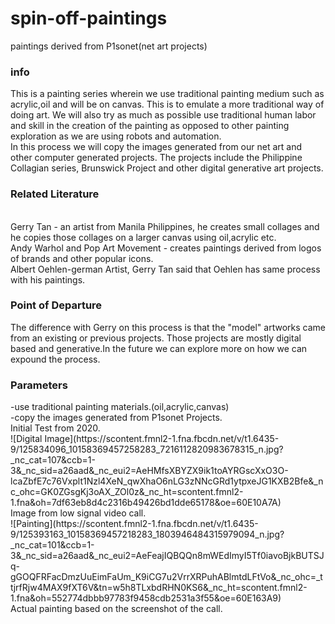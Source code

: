 # spin-off-paintings
paintings derived from P1sonet(net art projects)
<h3>info</h3>
This is a painting series wherein we use traditional painting medium such as acrylic,oil and will be on canvas. This is to emulate a more traditional way of doing art. We will also try as much as possible use traditional human labor and skill in the creation of the painting as opposed to other painting exploration as we are using robots and automation. 
<br>
In this process we will copy the images generated from our net art and other computer generated projects. The projects include the Philippine Collagian series, Brunswick Project and other digital generative art projects.
<br>
<h3>Related Literature</h3>
<br>
Gerry Tan - an artist from Manila Philippines, he creates small collages and he copies those collages on a larger canvas using oil,acrylic etc.
<br>
Andy Warhol and Pop Art Movement - creates paintings derived from logos of brands and other popular icons.
<br>
Albert Oehlen-german Artist, Gerry Tan said that Oehlen has same process with his paintings.
<br>
<h3>Point of Departure</h3>
The difference with Gerry on this process is that the "model" artworks came from an existing or previous projects. Those projects are mostly digital based and generative.In the future we can explore more on how we can expound the process.
<br>
<h3>Parameters</h3>
-use traditional painting materials.(oil,acrylic,canvas)
<br>
-copy the images generated from P1sonet Projects.
<br>
Initial Test from 2020.
<br>
![Digital Image](https://scontent.fmnl2-1.fna.fbcdn.net/v/t1.6435-9/125834096_10158369457258283_7216112820983678315_n.jpg?_nc_cat=107&ccb=1-3&_nc_sid=a26aad&_nc_eui2=AeHMfsXBYZX9ik1toAYRGscXxO3O-lcaZbfE7c76Vxplt1Nzl4XeN_qwXhaO6nLG3zNNcGRd1ytpxeJG1KXB2Bfe&_nc_ohc=GK0ZGsgKj3oAX_ZOl0z&_nc_ht=scontent.fmnl2-1.fna&oh=7df63eb8d4c2316b49426bd1dde65178&oe=60E10A7A)
<br>
Image from low signal video call.
<br>
![Painting](https://scontent.fmnl2-1.fna.fbcdn.net/v/t1.6435-9/125393163_10158369457218283_1803946484315979094_n.jpg?_nc_cat=101&ccb=1-3&_nc_sid=a26aad&_nc_eui2=AeFeajIQBQQn8mWEdImyI5Tf0iavoBjkBUTSJq-gGOQFRFacDmzUuEimFaUm_K9iCG7u2VrrXRPuhABlmtdLFtVo&_nc_ohc=_ttjrfRjw4MAX9fXT6V&tn=w5h8TLxbdRHN0KS6&_nc_ht=scontent.fmnl2-1.fna&oh=552774dbbb97783f9458cdb2531a3f55&oe=60E163A9)
<br>
Actual painting based on the screenshot of the call.
